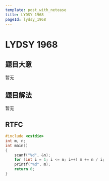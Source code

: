 ```yaml
---
template: post_with_netease
title: LYDSY 1968
pageId: lydsy_1968
---
```


# LYDSY 1968
<span id="poem"></span><script>$(function(){$.ajax('/api/poem?rnd='+Date.now()+Math.random()).done(function(data){$('#poem').text(data);});});</script>
## 题目大意
暂无

## 题目解法
暂无

## RTFC

```cpp
#include <cstdio>
int m, n;
int main()
{
    scanf("%d", &n);
    for (int i = 1; i <= n; i++) m += n / i;
    printf("%d", m);
    return 0;
}
```
<div id="__comment"></div>
